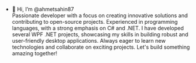 - 👋 Hi, I’m @ahmetsahin87  
Passionate developer with a focus on creating innovative solutions and contributing to open-source projects. Experienced in programming languages, with a strong emphasis on C# and .NET. I have developed several WPF .NET projects, showcasing my skills in building robust and user-friendly desktop applications. Always eager to learn new technologies and collaborate on exciting projects. Let's build something amazing together!





